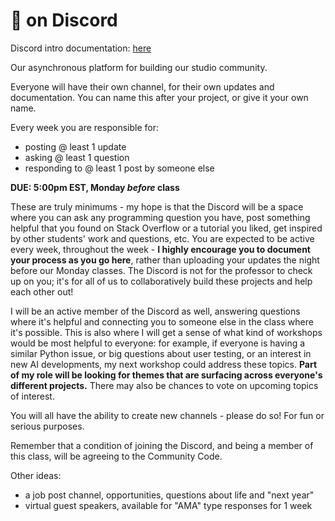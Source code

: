 # 👾 on Discord

Discord intro documentation: [here](https://support.discord.com/hc/en-us/articles/360045138571-Beginner-s-Guide-to-Discord)

Our asynchronous platform for building our studio community. 

Everyone will have their own channel, for their own updates and documentation. You can name this after your project, or give it your own name.

Every week you are responsible for:
  - posting @ least 1 update
  - asking @ least 1 question
  - responding to @ least 1 post by someone else

**DUE: 5:00pm EST, Monday *before* class**

These are truly minimums - my hope is that the Discord will be a space where you can ask any programming question you have, post something helpful that you found on Stack Overflow or a tutorial you liked, get inspired by other students' work and questions, etc. You are expected to be active every week, throughout the week - **I highly encourage you to document your process as you go here**, rather than uploading your updates the night before our Monday classes. The Discord is not for the professor to check up on you; it's for all of us to collaboratively build these projects and help each other out!

I will be an active member of the Discord as well, answering questions where it's helpful and connecting you to someone else in the class where it's possible. This is also where I will get a sense of what kind of workshops would be most helpful to everyone: for example, if everyone is having a similar Python issue, or big questions about user testing, or an interest in new AI developments, my next workshop could address these topics. **Part of my role will be looking for themes that are surfacing across everyone's different projects.** There may also be chances to vote on upcoming topics of interest.

You will all have the ability to create new channels - please do so! For fun or serious purposes.

Remember that a condition of joining the Discord, and being a member of this class, will be agreeing to the Community Code. 

Other ideas:
  - a job post channel, opportunities, questions about life and "next year"
  - virtual guest speakers, available for "AMA" type responses for 1 week 
